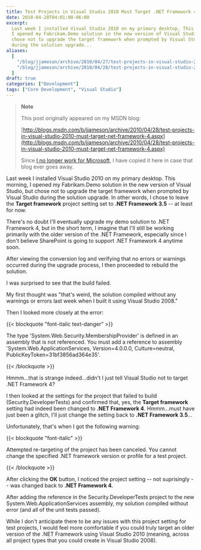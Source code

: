 ```yaml
---
title: Test Projects in Visual Studio 2010 Must Target .NET Framework 4
date: 2010-04-28T04:01:00-06:00
excerpt:
  Last week I installed Visual Studio 2010 on my primary desktop. This morning,
  I opened my Fabrikam.Demo solution in the new version of Visual Studio, but
  chose not to upgrade the target framework when prompted by Visual Studio
  during the solution upgrade...
aliases:
  [
    "/blog/jjameson/archive/2010/04/27/test-projects-in-visual-studio-2010-must-target-net-framework-4.aspx",
    "/blog/jjameson/archive/2010/04/28/test-projects-in-visual-studio-2010-must-target-net-framework-4.aspx",
  ]
draft: true
categories: ["Development"]
tags: ["Core Development", "Visual Studio"]
---
```


> **Note**
>
> This post originally appeared on my MSDN blog:
>
> [http://blogs.msdn.com/b/jjameson/archive/2010/04/28/test-projects-in-visual-studio-2010-must-target-net-framework-4.aspx](http://blogs.msdn.com/b/jjameson/archive/2010/04/28/test-projects-in-visual-studio-2010-must-target-net-framework-4.aspx)
>
> Since
> [I no longer work for Microsoft](/blog/jjameson/2011/09/02/last-day-with-microsoft),
> I have copied it here in case that blog ever goes away.

Last week I installed Visual Studio 2010 on my primary desktop. This morning, I
opened my Fabrikam.Demo solution in the new version of Visual Studio, but chose
not to upgrade the target framework when prompted by Visual Studio during the
solution upgrade. In other words, I chose to leave the **Target framework**
project setting set to **.NET Framework 3.5** -- at least for now.

There's no doubt I'll eventually upgrade my demo solution to .NET Framework 4,
but in the short term, I imagine that I'll still be working primarily with the
older version of the .NET Framework, especially since I don't believe SharePoint
is going to support .NET Framework 4 anytime soon.

After viewing the conversion log and verifying that no errors or warnings
occurred during the upgrade process, I then proceeded to rebuild the solution.

I was surprised to see that the build failed.

My first thought was "that's weird, the solution compiled without any warnings
or errors last week when I built it using Visual Studio 2008."

Then I looked more closely at the error:

{{< blockquote "font-italic text-danger" >}}

The type 'System.Web.Security.MembershipProvider' is defined in an assembly that
is not referenced. You must add a reference to assembly
'System.Web.ApplicationServices, Version=4.0.0.0, Culture=neutral,
PublicKeyToken=31bf3856ad364e35'.

{{< /blockquote >}}

Hmmm...that is strange indeed...didn't I just tell Visual Studio not to target
.NET Framework 4?

I then looked at the settings for the project that failed to build
(Security.DeveloperTests) and confirmed that, yes, the **Target framework**
setting had indeed been changed to **.NET Framework 4**. Hmmm...must have just
been a glitch, I'll just change the setting back to **.NET Framework 3.5**...

Unfortunately, that's when I got the following warning:

{{< blockquote "font-italic" >}}

Attempted re-targeting of the project has been canceled. You cannot change the
specified .NET framework version or profile for a test project.

{{< /blockquote >}}

After clicking the **OK** button, I noticed the project setting -- not
suprisingly -- was changed back to **.NET Framework 4**.

After adding the reference in the Security.DeveloperTests project to the new
System.Web.ApplicationServices assembly, my solution compiled without error (and
all of the unit tests passed).

While I don't anticipate there to be any issues with this project setting for
test projects, I would feel more comfortable if you could truly target an older
version of the .NET Framework using Visual Studio 2010 (meaning, across all
project types that you could create in Visual Studio 2008).
